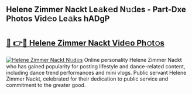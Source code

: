## Helene Zimmer Nackt Le𝚊k𝚎d N𝚞𝚍es - Part-Dxe Photos Vid𝚎o Le𝚊ks hADgP

# <h2><a href="http://fb6n1f2.evod.top/?m=Helene+Zimmer+Nackt">🔗 👉🔴 Helene Zimmer Nackt Vid𝚎o Ph𝚘t𝚘s</a></h2>

[![Helene Zimmer Nackt N𝚞d𝚎s](https://i.imgur.com/8V9OHl7.gif)](http://fb6n1f2.evod.top/?m=Helene+Zimmer+Nackt)
Online personality Helene Zimmer Nackt who has gained popularity for posting lifestyle and dance-related content, including dance trend performances and mini vlogs. Public servant Helene Zimmer Nackt, celebrated for their dedication to public service and commitment to the greater good. 
